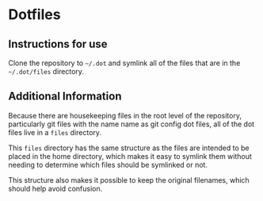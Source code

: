 # Dotfiles

## Instructions for use

Clone the repository to `~/.dot` and symlink all of the files that are
in the `~/.dot/files` directory.

## Additional Information

Because there are housekeeping files in the root level of the
repository, particularly git files with the name name as git config
dot files, all of the dot files live in a `files` directory.

This `files` directory has the same structure as the files are intended
to be placed in the home directory, which makes it easy to symlink them
without needing to determine which files should be symlinked or not.

This structure also makes it possible to keep the original filenames, which
should help avoid confusion.

